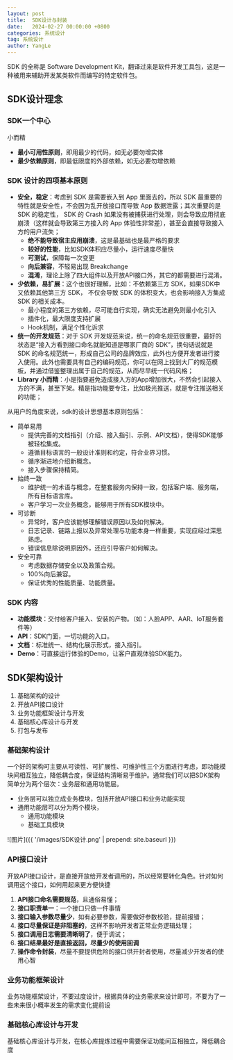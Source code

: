 ```yaml
---
layout: post
title:  SDK设计与封装
date:   2024-02-27 00:00:00 +0800
categories: 系统设计
tag: 系统设计
author: YangLe
---
```



SDK 的全称是 Software Development Kit，翻译过来是软件开发工具包，这是一种被用来辅助开发某类软件而编写的特定软件包。



## SDK设计理念

### SDK一个中心

小而精

- **最小可用性原则**，即用最少的代码，如无必要勿增实体
- **最少依赖原则**，即最低限度的外部依赖，如无必要勿增依赖



### SDK 设计的四项基本原则

- **安全，稳定**：考虑到 SDK 是需要嵌入到 App 里面去的，所以 SDK 最重要的特性就是安全性，不会因为乱开放接口而导致 App 数据泄露；其次重要的是 SDK 的稳定性， SDK 的 Crash 如果没有被捕获进行处理，则会导致应用彻底崩溃（这样就会导致第三方接入的 App 体验性非常差），甚至会直接导致接入方的用户流失；
  - **绝不能导致宿主应用崩溃**，这是最基础也是最严格的要求
  - **较好的性能**，比如SDK体积应尽量小，运行速度尽量快
  - **可测试**，保障每一次变更
  - **向后兼容**，不轻易出现 Breakchange
  - **混淆**，理论上除了四大组件以及开放API接口外，其它的都需要进行混淆。
- **少依赖，易扩展**：这个也很好理解，比如：不依赖第三方 SDK，如果SDK中又依赖其他第三方 SDK， 不仅会导致 SDK 的体积变大，也会影响接入方集成 SDK 的相关成本。
  - 最小程度的第三方依赖，尽可能自行实现，确实无法避免则最小化引入
  - 插件化，最大限度支持扩展
  - Hook机制，满足个性化诉求
- **统一的开发规范**：对于 SDK 开发规范来说，统一的命名规范很重要，最好的状态是“接入方看到接口命名就能知道是哪家厂商的 SDK”，换句话说就是 SDK 的命名规范统一，形成自己公司的品牌效应，此外也方便开发者进行接入使用。此外也需要具有自己的编码规范，你可以在网上找到大厂的规范模板，并通过借鉴整理出属于自己的规范，从而尽早统一代码风格；
- **Library 小而精**：小是指要避免造成接入方的App增加很大，不然会引起接入方的不满，甚至下架。精是指功能要专注，比如极光推送，就是专注推送相关的功能；



从用户的角度来说，sdk的设计思想基本原则包括：

- 简单易用
  - 提供完善的文档指引（介绍、接入指引、示例、API文档），使得SDK能够被轻松集成。
  - 遵循目标语言的一般设计准则和约定，符合业界习惯。
  - 循序渐进地介绍新概念。
  - 接入步骤保持精简。
- 始终一致
  - 维护统一的术语与概念，在整套服务内保持一致，包括客户端、服务端，所有目标语言库。
  - 客户学习一次业务概念，能够用于所有SDK模块中。
- 可诊断
  - 异常时，客户应该能够理解错误原因以及如何解决。
  - 日志记录、链路上报以及异常处理与功能本身一样重要，实现应经过深思熟虑。
  - 错误信息除说明原因外，还应引导客户如何解决。
- 安全可靠
  - 考虑数据存储安全以及政策合规。
  - 100%向后兼容。
  - 保证优秀的性能质量、功能质量。

### SDK 内容

- **功能模块**：交付给客户接入、安装的产物。（如：人脸APP、AAR、IoT服务套件等）
- **API**：SDK门面，一切功能的入口。
- **文档**：标准统一、结构化展示形式，接入指引。
- **Demo**：可直接运行体验的Demo，让客户直观体验SDK能力。



## SDK架构设计

1. 基础架构的设计
2. 开放API接口设计
3. 业务功能框架设计与开发
4. 基础核心库设计与开发
5. 打包与发布

### 基础架构设计

一个好的架构可主要从可读性、可扩展性、可维护性三个方面进行考虑，即功能模块间相互独立，降低耦合度，保证结构清晰易于维护。通常我们可以把SDK架构简单分为两个层次：业务层和通用功能层。

- 业务层可以独立成业务模块，包括开放API接口和业务功能实现
- 通用功能层可以分为两个模块，
  - 通用功能模块
  - 基础工具模块



![图片]({{ '/images/SDK设计.png' | prepend: site.baseurl }})



### API接口设计

开放API接口设计，是直接开放给开发者调用的，所以经常要转化角色。针对如何调用这个接口，如何用起来更方便快捷

1. **API接口命名需要规范**，且通俗易懂；
2. **接口职责单一**：一个接口只做一件事情
3. **接口输入参数尽量少**，如有必要参数，需要做好参数校验，提前报错；
4. **接口尽量保证是非阻塞的**，这样不影响开发者正常业务逻辑处理；
5. **接口调用日志需要清晰明了**，便于调试；
6. **接口结果最好是直接返回，尽量少的使用回调**
7. **操作命令封装**，尽量不要提供危险的接口供开封者使用，尽量减少开发者的使用心智



### 业务功能框架设计

业务功能框架设计，不要过度设计，根据具体的业务需求来设计即可，不要为了一些未来很小概率发生的需求变化提前设

### 基础核心库设计与开发

基础核心库设计与开发，在核心库提炼过程中需要保证功能间互相独立，降低耦合度